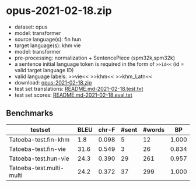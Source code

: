 # opus-2021-02-18.zip

* dataset: opus
* model: transformer
* source language(s): fin hun
* target language(s): khm vie
* model: transformer
* pre-processing: normalization + SentencePiece (spm32k,spm32k)
* a sentence initial language token is required in the form of `>>id<<` (id = valid target language ID)
* valid language labels: >>vie<< >>khm<< >>khm_Latn<<
* download: [opus-2021-02-18.zip](https://object.pouta.csc.fi/Tatoeba-MT-models/fiu-mkh/opus-2021-02-18.zip)
* test set translations: [README.md-2021-02-18.test.txt](https://object.pouta.csc.fi/Tatoeba-MT-models/fiu-mkh/README.md-2021-02-18.test.txt)
* test set scores: [README.md-2021-02-18.eval.txt](https://object.pouta.csc.fi/Tatoeba-MT-models/fiu-mkh/README.md-2021-02-18.eval.txt)

## Benchmarks

| testset | BLEU  | chr-F | #sent | #words | BP |
|---------|-------|-------|-------|--------|----|
| Tatoeba-test.fin-khm 	| 1.8 	| 0.098 	| 5 	| 12 	| 1.000 |
| Tatoeba-test.fin-vie 	| 31.6 	| 0.549 	| 3 	| 26 	| 0.834 |
| Tatoeba-test.hun-vie 	| 24.3 	| 0.390 	| 29 	| 261 	| 0.957 |
| Tatoeba-test.multi-multi 	| 24.2 	| 0.372 	| 37 	| 299 	| 1.000 |

